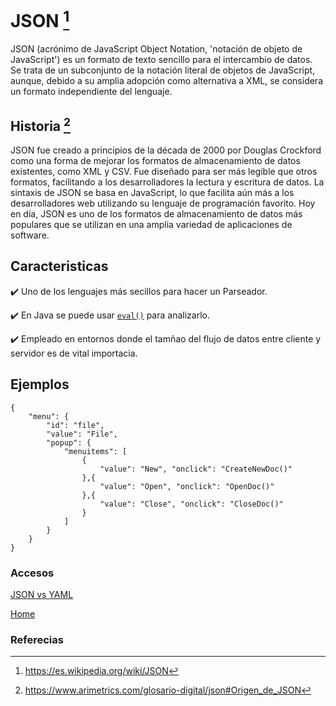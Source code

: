 # JSON [^1]
JSON (acrónimo de JavaScript Object Notation, 'notación de objeto de JavaScript') es un formato de texto sencillo para el intercambio de datos. 
Se trata de un subconjunto de la notación literal de objetos de JavaScript, aunque, debido a su amplia adopción como alternativa a XML, se considera un formato independiente del lenguaje.

## Historia [^2]
JSON fue creado a principios de la década de 2000 por Douglas Crockford como una forma de mejorar los formatos de almacenamiento de datos existentes, como XML y CSV. 
Fue diseñado para ser más legible que otros formatos, facilitando a los desarrolladores la lectura y escritura de datos. 
La sintaxis de JSON se basa en JavaScript, lo que facilita aún más a los desarrolladores web utilizando su lenguaje de programación favorito. 
Hoy en día, JSON es uno de los formatos de almacenamiento de datos más populares que se utilizan en una amplia variedad de aplicaciones de software.

## Caracteristicas
:heavy_check_mark: Uno de los lenguajes más secillos para hacer un Parseador.

:heavy_check_mark: En Java se puede usar [`eval()`](https://es.wikipedia.org/wiki/Eval) para analizarlo.

:heavy_check_mark: Empleado en entornos donde el tamñao del flujo de datos entre cliente y servidor es de vital importacia.

## Ejemplos
```
{
    "menu": {
        "id": "file",
        "value": "File",
        "popup": {
            "menuitems": [
                {
                    "value": "New", "onclick": "CreateNewDoc()"
                },{
                    "value": "Open", "onclick": "OpenDoc()"
                },{
                    "value": "Close", "onclick": "CloseDoc()"
                }
            ]
        }
    }
}
```

### Accesos

[JSON vs YAML](./JSONvsYAML.md)

[Home](/Readme.md)

### Referecias

[^1]:https://es.wikipedia.org/wiki/JSON
[^2]:https://www.arimetrics.com/glosario-digital/json#Origen_de_JSON

